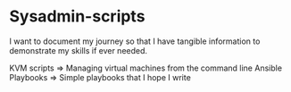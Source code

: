 # Sysadmin-scripts
I want to document my journey so that I have tangible information to demonstrate my skills if ever needed.

KVM scripts => Managing virtual machines from the command line
Ansible Playbooks => Simple playbooks that I hope I write

